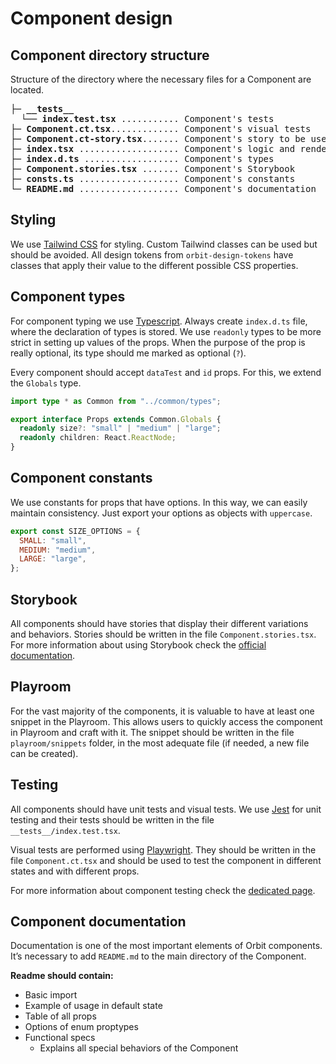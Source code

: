 # Component design

## Component directory structure

Structure of the directory where the necessary files for a Component are located.

<pre>
<strong>├─ __tests__</strong>
<strong>  └── index.test.tsx</strong> ........... Component's tests
<strong>├─ Component.ct.tsx</strong>............. Component's visual tests
<strong>├─ Component.ct-story.tsx</strong>....... Component's story to be used in visual tests
<strong>├─ index.tsx</strong> ................... Component's logic and rendering
<strong>├─ index.d.ts</strong> .................. Component's types
<strong>├─ Component.stories.tsx</strong> ....... Component's Storybook
<strong>├─ consts.ts</strong> ................... Component's constants
<strong>└─ README.md</strong> ................... Component's documentation
</pre>

## Styling

We use [Tailwind CSS](https://tailwindcss.com/) for styling. Custom Tailwind classes can be used but should be avoided. All design tokens from `orbit-design-tokens` have classes that apply their value to the different possible CSS properties.

## Component types

For component typing we use [Typescript](https://www.typescriptlang.org/). Always create `index.d.ts` file, where the declaration of types is stored. We use `readonly` types to be more strict in setting up values of the props. When the purpose of the prop is really optional, its type should me marked as optional (`?`).

Every component should accept `dataTest` and `id` props. For this, we extend the `Globals` type.

```ts
import type * as Common from "../common/types";

export interface Props extends Common.Globals {
  readonly size?: "small" | "medium" | "large";
  readonly children: React.ReactNode;
}
```

## Component constants

We use constants for props that have options. In this way, we can easily maintain consistency. Just export your options as objects with `uppercase`.

```jsx
export const SIZE_OPTIONS = {
  SMALL: "small",
  MEDIUM: "medium",
  LARGE: "large",
};
```

## Storybook

All components should have stories that display their different variations and behaviors.
Stories should be written in the file `Component.stories.tsx`.
For more information about using Storybook check the [official documentation](https://storybook.js.org/basics/guide-react/).

## Playroom

For the vast majority of the components, it is valuable to have at least one snippet in the Playroom.
This allows users to quickly access the component in Playroom and craft with it.
The snippet should be written in the file `playroom/snippets` folder, in the most adequate file (if needed, a new file can be created).

## Testing

All components should have unit tests and visual tests. We use [Jest](https://jestjs.io/) for unit testing and their tests should be written in the file `__tests__/index.test.tsx`.

Visual tests are performed using [Playwright](https://playwright.dev/). They should be written in the file `Component.ct.tsx` and should be used to test the component in different states and with different props.

For more information about component testing check the [dedicated page](./testing-conventions.md).

## Component documentation

Documentation is one of the most important elements of Orbit components. It’s necessary to add `README.md` to the main directory of the Component.

**Readme should contain:**

- Basic import
- Example of usage in default state
- Table of all props
- Options of enum proptypes
- Functional specs
  - Explains all special behaviors of the Component
